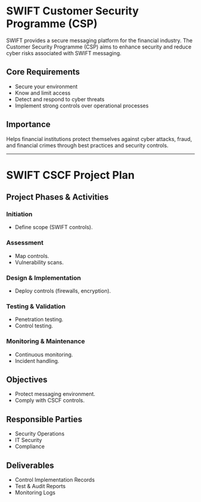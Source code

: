 # SWIFT Customer Security Programme (CSP)

SWIFT provides a secure messaging platform for the financial industry. The Customer Security Programme (CSP) aims to enhance security and reduce cyber risks associated with SWIFT messaging.

## Core Requirements
- Secure your environment
- Know and limit access
- Detect and respond to cyber threats
- Implement strong controls over operational processes

## Importance
Helps financial institutions protect themselves against cyber attacks, fraud, and financial crimes through best practices and security controls.


---

# SWIFT CSCF Project Plan

## Project Phases & Activities

### Initiation
- Define scope (SWIFT controls).

### Assessment
- Map controls.
- Vulnerability scans.

### Design & Implementation
- Deploy controls (firewalls, encryption).

### Testing & Validation
- Penetration testing.
- Control testing.

### Monitoring & Maintenance
- Continuous monitoring.
- Incident handling.

## Objectives
- Protect messaging environment.
- Comply with CSCF controls.

## Responsible Parties
- Security Operations
- IT Security
- Compliance

## Deliverables
- Control Implementation Records
- Test & Audit Reports
- Monitoring Logs
